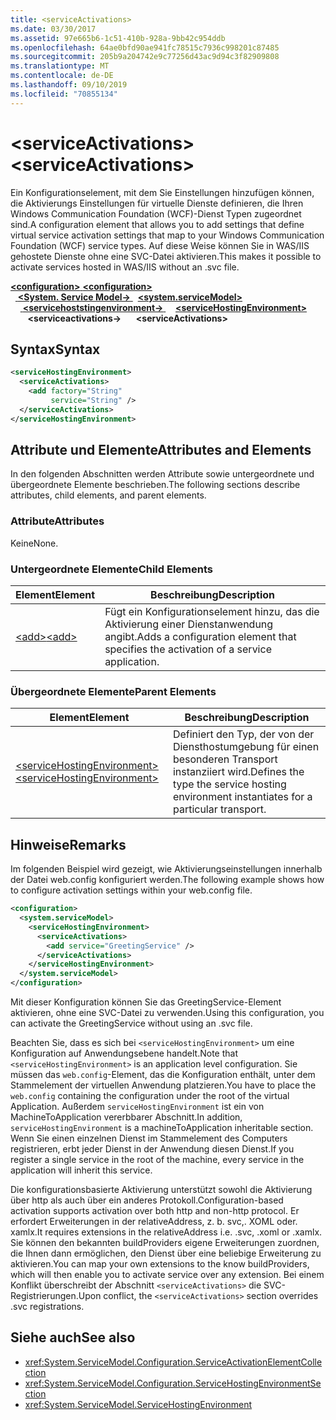 ```yaml
---
title: <serviceActivations>
ms.date: 03/30/2017
ms.assetid: 97e665b6-1c51-410b-928a-9bb42c954ddb
ms.openlocfilehash: 64ae0bfd90ae941fc78515c7936c998201c87485
ms.sourcegitcommit: 205b9a204742e9c77256d43ac9d94c3f82909808
ms.translationtype: MT
ms.contentlocale: de-DE
ms.lasthandoff: 09/10/2019
ms.locfileid: "70855134"
---
```

# <a name="serviceactivations"></a><span data-ttu-id="25a75-101">\<serviceActivations></span><span class="sxs-lookup"><span data-stu-id="25a75-101">\<serviceActivations></span></span>

<span data-ttu-id="25a75-102">Ein Konfigurationselement, mit dem Sie Einstellungen hinzufügen können, die Aktivierungs Einstellungen für virtuelle Dienste definieren, die Ihren Windows Communication Foundation (WCF)-Dienst Typen zugeordnet sind.</span><span class="sxs-lookup"><span data-stu-id="25a75-102">A configuration element that allows you to add settings that define virtual service activation settings that map to your Windows Communication Foundation (WCF) service types.</span></span> <span data-ttu-id="25a75-103">Auf diese Weise können Sie in WAS/IIS gehostete Dienste ohne eine SVC-Datei aktivieren.</span><span class="sxs-lookup"><span data-stu-id="25a75-103">This makes it possible to activate services hosted in WAS/IIS without an .svc file.</span></span>

<span data-ttu-id="25a75-104">[ **\<configuration>** ](../configuration-element.md)</span><span class="sxs-lookup"><span data-stu-id="25a75-104">[**\<configuration>**](../configuration-element.md)</span></span>\
<span data-ttu-id="25a75-105">&nbsp;&nbsp;[ **\<System. Service Model->** ](system-servicemodel.md)</span><span class="sxs-lookup"><span data-stu-id="25a75-105">&nbsp;&nbsp;[**\<system.serviceModel>**](system-servicemodel.md)</span></span>\
<span data-ttu-id="25a75-106">&nbsp;&nbsp;&nbsp;&nbsp;[ **\<servicehoststingenvironment->** ](servicehostingenvironment.md)</span><span class="sxs-lookup"><span data-stu-id="25a75-106">&nbsp;&nbsp;&nbsp;&nbsp;[**\<serviceHostingEnvironment>**](servicehostingenvironment.md)</span></span>\
<span data-ttu-id="25a75-107">&nbsp;&nbsp;&nbsp;&nbsp;&nbsp;&nbsp; **\<serviceactivations->**</span><span class="sxs-lookup"><span data-stu-id="25a75-107">&nbsp;&nbsp;&nbsp;&nbsp;&nbsp;&nbsp;**\<serviceActivations>**</span></span>  

## <a name="syntax"></a><span data-ttu-id="25a75-108">Syntax</span><span class="sxs-lookup"><span data-stu-id="25a75-108">Syntax</span></span>

```xml
<serviceHostingEnvironment>
  <serviceActivations>
    <add factory="String"
         service="String" />
  </serviceActivations>
</serviceHostingEnvironment>
```

## <a name="attributes-and-elements"></a><span data-ttu-id="25a75-109">Attribute und Elemente</span><span class="sxs-lookup"><span data-stu-id="25a75-109">Attributes and Elements</span></span>

<span data-ttu-id="25a75-110">In den folgenden Abschnitten werden Attribute sowie untergeordnete und übergeordnete Elemente beschrieben.</span><span class="sxs-lookup"><span data-stu-id="25a75-110">The following sections describe attributes, child elements, and parent elements.</span></span>

### <a name="attributes"></a><span data-ttu-id="25a75-111">Attribute</span><span class="sxs-lookup"><span data-stu-id="25a75-111">Attributes</span></span>

<span data-ttu-id="25a75-112">Keine</span><span class="sxs-lookup"><span data-stu-id="25a75-112">None.</span></span>

### <a name="child-elements"></a><span data-ttu-id="25a75-113">Untergeordnete Elemente</span><span class="sxs-lookup"><span data-stu-id="25a75-113">Child Elements</span></span>

|<span data-ttu-id="25a75-114">Element</span><span class="sxs-lookup"><span data-stu-id="25a75-114">Element</span></span>|<span data-ttu-id="25a75-115">Beschreibung</span><span class="sxs-lookup"><span data-stu-id="25a75-115">Description</span></span>|
|-------------|-----------------|
|[<span data-ttu-id="25a75-116">\<add></span><span class="sxs-lookup"><span data-stu-id="25a75-116">\<add></span></span>](add-of-serviceactivations.md)|<span data-ttu-id="25a75-117">Fügt ein Konfigurationselement hinzu, das die Aktivierung einer Dienstanwendung angibt.</span><span class="sxs-lookup"><span data-stu-id="25a75-117">Adds a configuration element that specifies the activation of a service application.</span></span>|

### <a name="parent-elements"></a><span data-ttu-id="25a75-118">Übergeordnete Elemente</span><span class="sxs-lookup"><span data-stu-id="25a75-118">Parent Elements</span></span>

|<span data-ttu-id="25a75-119">Element</span><span class="sxs-lookup"><span data-stu-id="25a75-119">Element</span></span>|<span data-ttu-id="25a75-120">Beschreibung</span><span class="sxs-lookup"><span data-stu-id="25a75-120">Description</span></span>|
|-------------|-----------------|
|[<span data-ttu-id="25a75-121">\<serviceHostingEnvironment></span><span class="sxs-lookup"><span data-stu-id="25a75-121">\<serviceHostingEnvironment></span></span>](servicehostingenvironment.md)|<span data-ttu-id="25a75-122">Definiert den Typ, der von der Diensthostumgebung für einen besonderen Transport instanziiert wird.</span><span class="sxs-lookup"><span data-stu-id="25a75-122">Defines the type the service hosting environment instantiates for a particular transport.</span></span>|

## <a name="remarks"></a><span data-ttu-id="25a75-123">Hinweise</span><span class="sxs-lookup"><span data-stu-id="25a75-123">Remarks</span></span>

<span data-ttu-id="25a75-124">Im folgenden Beispiel wird gezeigt, wie Aktivierungseinstellungen innerhalb der Datei web.config konfiguriert werden.</span><span class="sxs-lookup"><span data-stu-id="25a75-124">The following example shows how to configure activation settings within your web.config file.</span></span>

```xml
<configuration>
  <system.serviceModel>
    <serviceHostingEnvironment>
      <serviceActivations>
        <add service="GreetingService" />
      </serviceActivations>
    </serviceHostingEnvironment>
  </system.serviceModel>
</configuration>
```

<span data-ttu-id="25a75-125">Mit dieser Konfiguration können Sie das GreetingService-Element aktivieren, ohne eine SVC-Datei zu verwenden.</span><span class="sxs-lookup"><span data-stu-id="25a75-125">Using this configuration, you can activate the GreetingService without using an .svc file.</span></span>

<span data-ttu-id="25a75-126">Beachten Sie, dass es sich bei `<serviceHostingEnvironment>` um eine Konfiguration auf Anwendungsebene handelt.</span><span class="sxs-lookup"><span data-stu-id="25a75-126">Note that `<serviceHostingEnvironment>` is an application level configuration.</span></span> <span data-ttu-id="25a75-127">Sie müssen das `web.config`-Element, das die Konfiguration enthält, unter dem Stammelement der virtuellen Anwendung platzieren.</span><span class="sxs-lookup"><span data-stu-id="25a75-127">You have to place the `web.config` containing the configuration under the root of the virtual Application.</span></span> <span data-ttu-id="25a75-128">Außerdem `serviceHostingEnvironment` ist ein von MachineToApplication vererbbarer Abschnitt.</span><span class="sxs-lookup"><span data-stu-id="25a75-128">In addition, `serviceHostingEnvironment` is a machineToApplication inheritable section.</span></span> <span data-ttu-id="25a75-129">Wenn Sie einen einzelnen Dienst im Stammelement des Computers registrieren, erbt jeder Dienst in der Anwendung diesen Dienst.</span><span class="sxs-lookup"><span data-stu-id="25a75-129">If you register a single service in the root of the machine, every service in the application will inherit this service.</span></span>

<span data-ttu-id="25a75-130">Die konfigurationsbasierte Aktivierung unterstützt sowohl die Aktivierung über http als auch über ein anderes Protokoll.</span><span class="sxs-lookup"><span data-stu-id="25a75-130">Configuration-based activation supports activation over both http and non-http protocol.</span></span> <span data-ttu-id="25a75-131">Er erfordert Erweiterungen in der relativeAddress, z. b. svc,. XOML oder. xamlx.</span><span class="sxs-lookup"><span data-stu-id="25a75-131">It requires extensions in the relativeAddress i.e. .svc, .xoml or .xamlx.</span></span> <span data-ttu-id="25a75-132">Sie können den bekannten buildProviders eigene Erweiterungen zuordnen, die Ihnen dann ermöglichen, den Dienst über eine beliebige Erweiterung zu aktivieren.</span><span class="sxs-lookup"><span data-stu-id="25a75-132">You can map your own extensions to the know buildProviders, which will then enable you to activate service over any extension.</span></span> <span data-ttu-id="25a75-133">Bei einem Konflikt überschreibt der Abschnitt `<serviceActivations>` die SVC-Registrierungen.</span><span class="sxs-lookup"><span data-stu-id="25a75-133">Upon conflict, the `<serviceActivations>` section overrides .svc registrations.</span></span>

## <a name="see-also"></a><span data-ttu-id="25a75-134">Siehe auch</span><span class="sxs-lookup"><span data-stu-id="25a75-134">See also</span></span>

- <xref:System.ServiceModel.Configuration.ServiceActivationElementCollection>
- <xref:System.ServiceModel.Configuration.ServiceHostingEnvironmentSection>
- <xref:System.ServiceModel.ServiceHostingEnvironment>
